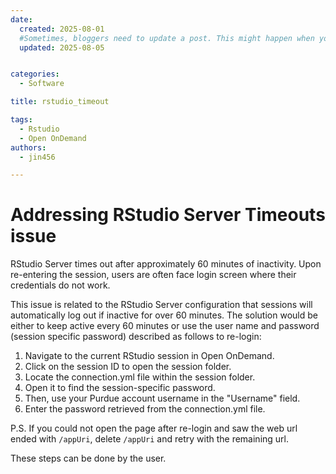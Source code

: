 ```yaml
---
date:
  created: 2025-08-01
  #Sometimes, bloggers need to update a post. This might happen when you make a mistake or when something changes that you need to reflect in the post. To indicate you have edited a post, you can include an updated date in the page header.
  updated: 2025-08-05


categories:
  - Software

title: rstudio_timeout

tags:
  - Rstudio
  - Open OnDemand
authors:
  - jin456

---
```


# Addressing RStudio Server Timeouts issue

RStudio Server times out after approximately 60 minutes of inactivity. Upon re-entering the session, users are often face login screen where their credentials do not work. 

<!-- more -->

This issue is related to the RStudio Server configuration that sessions will automatically log out if inactive for over 60 minutes. The solution would be either to keep active every 60 minutes or use the user name and password (session specific password) described as follows to re-login:

1. Navigate to the current RStudio session in Open OnDemand.
2. Click on the session ID to open the session folder. 
3. Locate the connection.yml file within the session folder.
4. Open it to find the session-specific password. 
5. Then, use your Purdue account username in the "Username" field.
6. Enter the password retrieved from the connection.yml file.

P.S. If you could not open the page after re-login and saw the web url ended with `/appUri`, delete `/appUri` and retry with the remaining url. 

These steps can be done by the user.